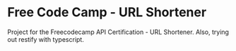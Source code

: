 # Free Code Camp - URL Shortener
Project for the Freecodecamp API Certification - URL Shortener.
Also, trying out restify with typescript.
